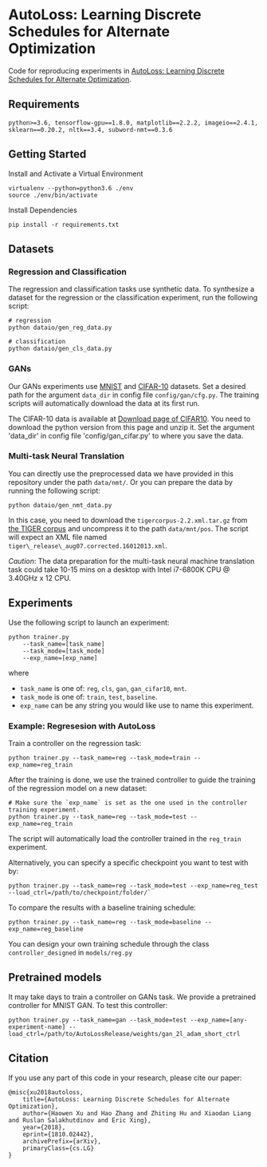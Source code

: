 AutoLoss: Learning Discrete Schedules for Alternate Optimization
======================
Code for reproducing experiments in [AutoLoss: Learning Discrete Schedules for Alternate Optimization](https://arxiv.org/abs/1810.02442).

## Requirements
```
python>=3.6, tensorflow-gpu==1.8.0, matplotlib==2.2.2, imageio==2.4.1, sklearn==0.20.2, nltk==3.4, subword-nmt==0.3.6
```

## Getting Started

Install and Activate a Virtual Environment
```
virtualenv --python=python3.6 ./env
source ./env/bin/activate
```
Install Dependencies
```
pip install -r requirements.txt
```

## Datasets
### Regression and Classification

The regression and classification tasks use synthetic data. To synthesize a dataset for the regression or the classification experiment, run the following script:

```
# regression
python dataio/gen_reg_data.py

# classification
python dataio/gen_cls_data.py
```

### GANs
Our GANs experiments use [MNIST](http://yann.lecun.com/exdb/mnist/) and [CIFAR-10](http://www.cs.toronto.edu/~kriz/cifar.html) datasets.
Set a desired path for the argument `data_dir` in config file `config/gan/cfg.py`. 
The training scripts will automatically download the data at its first run.


The CIFAR-10 data is available at [Download page of CIFAR10](http://www.cs.toronto.edu/~kriz/cifar.html).
You need to download the python version from this page and unzip it. Set the argument 'data\_dir' in config file 'config/gan_cifar.py' to where you save the data.

### Multi-task Neural Translation
You can directly use the preprocessed data we have provided in this repository under the path `data/nmt/`.
Or you can prepare the data by running the following script:
```
python dataio/gen_nmt_data.py
```
In this case, you need to download the `tigercorpus-2.2.xml.tar.gz` from [the TIGER corpus](http://www.ims.uni-stuttgart.de/forschung/ressourcen/korpora/tiger.en.html) and uncompress it to the path `data/mnt/pos`.
The script will expect an XML file named `tiger\_release\_aug07.corrected.16012013.xml`.

*Caution*: The data preparation for the multi-task neural machine translation task could take 10-15 mins on a desktop with Intel i7-6800K CPU @ 3.40GHz x 12 CPU. 


## Experiments
Use the following script to launch an experiment:

```
python trainer.py
    --task_name=[task_name] 
    --task_mode=[task_mode] 
    --exp_name=[exp_name]
```
where
- `task_name` is one of: `reg`, `cls`, `gan`, `gan_cifar10`, `mnt`.
- `task_mode` is one of: `train`, `test`, `baseline`.
- `exp_name` can be any string you would like use to name this experiment.

### Example: Regresesion with AutoLoss
Train a controller on the regression task:

```
python trainer.py --task_name=reg --task_mode=train --exp_name=reg_train
```

After the training is done, we use the trained controller to guide the training of the regression model on a new dataset:
```
# Make sure the `exp_name` is set as the one used in the controller training experiment. 
python trainer.py --task_name=reg --task_mode=test --exp_name=reg_train
```
The script will automatically load the controller trained in the `reg_train` experiment.

Alternatively, you can specify a specific checkpoint you want to test with by:
```
python trainer.py --task_name=reg --task_mode=test --exp_name=reg_test --load_ctrl=/path/to/checkpoint/folder/`
```

To compare the results with a baseline training schedule:
```
python trainer.py --task_name=reg --task_mode=baseline --exp_name=reg_baseline
```
You can design your own training schedule through the class `controller_designed` in `models/reg.py`

## Pretrained models
It may take days to train a controller on GANs task. We provide a pretrained controller for MNIST GAN. To test this controller:
```
python trainer.py --task_name=gan --task_mode=test --exp_name=[any-experiment-name] --load_ctrl=/path/to/AutoLossRelease/weights/gan_2l_adam_short_ctrl
```

## Citation
If you use any part of this code in your research, please cite our paper:
```
@misc{xu2018autoloss,
    title={AutoLoss: Learning Discrete Schedules for Alternate Optimization},
    author={Haowen Xu and Hao Zhang and Zhiting Hu and Xiaodan Liang and Ruslan Salakhutdinov and Eric Xing},
    year={2018},
    eprint={1810.02442},
    archivePrefix={arXiv},
    primaryClass={cs.LG}
}
```
